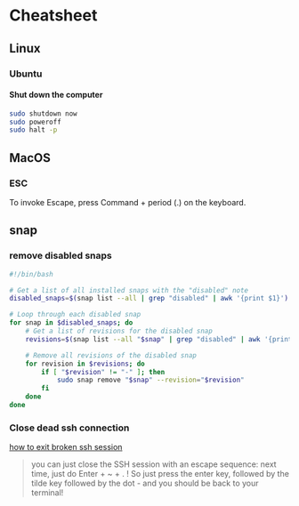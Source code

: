 # Cheatsheet

## Linux

### Ubuntu

#### Shut down the computer

```bash
sudo shutdown now
sudo poweroff
sudo halt -p
```

## MacOS

### ESC

To invoke Escape, press Command + period (.) on the keyboard.

## snap

### remove disabled snaps

```sh
#!/bin/bash

# Get a list of all installed snaps with the "disabled" note
disabled_snaps=$(snap list --all | grep "disabled" | awk '{print $1}')

# Loop through each disabled snap
for snap in $disabled_snaps; do
    # Get a list of revisions for the disabled snap
    revisions=$(snap list --all "$snap" | grep "disabled" | awk '{print $3}')

    # Remove all revisions of the disabled snap
    for revision in $revisions; do
        if [ "$revision" != "-" ]; then
            sudo snap remove "$snap" --revision="$revision"
        fi
    done
done
```

### Close dead ssh connection

[how to exit broken ssh session](https://discussion.fedoraproject.org/t/howto-exit-bad-broken-locked-ssh-sessions/68608)

> you can just close the SSH session with an escape sequence: next time, just do Enter + ~ + . ! So just press the enter key, followed by the tilde key followed by the dot - and you should be back to your terminal!
